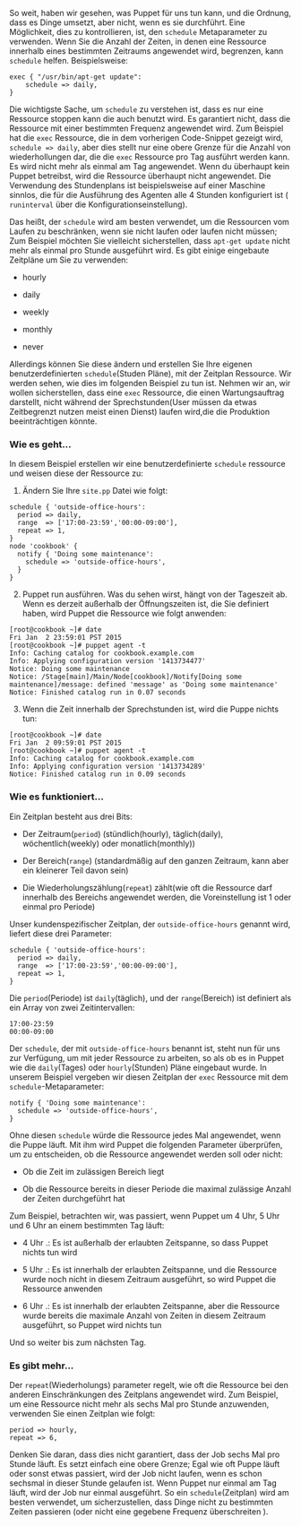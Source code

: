 So weit, haben wir gesehen, was Puppet für uns tun kann, und die Ordnung, dass es Dinge umsetzt, aber nicht, wenn es sie durchführt. 
Eine Möglichkeit, dies zu kontrollieren, ist, den `schedule` Metaparameter zu verwenden. Wenn Sie die Anzahl der Zeiten, in denen eine Ressource innerhalb eines bestimmten Zeitraums angewendet wird, begrenzen, kann `schedule` helfen. Beispielsweise:
```
exec { "/usr/bin/apt-get update":
    schedule => daily,
}
```

Die wichtigste Sache, um `schedule` zu verstehen ist, dass es  nur eine Ressource stoppen kann die auch benutzt wird. Es garantiert nicht, dass die Ressource mit einer bestimmten Frequenz angewendet wird. Zum Beispiel hat die `exec` Ressource, die in dem vorherigen Code-Snippet gezeigt wird, `schedule => daily`, aber dies stellt nur eine obere Grenze für die Anzahl von wiederhollungen dar, die die `exec` Ressource pro Tag ausführt werden kann. 
Es wird nicht mehr als einmal am Tag angewendet. Wenn du überhaupt kein Puppet betreibst, wird die Ressource überhaupt nicht angewendet. 
Die Verwendung des Stundenplans ist beispielsweise auf einer Maschine sinnlos, die für die Ausführung des Agenten alle 4 Stunden konfiguriert ist ( `runinterval` über die Konfigurationseinstellung).

Das heißt, der `schedule` wird am besten verwendet, um die Ressourcen vom Laufen zu beschränken, wenn sie nicht laufen oder laufen nicht müssen; Zum Beispiel möchten Sie vielleicht sicherstellen, dass `apt-get update` nicht mehr als einmal pro Stunde ausgeführt wird. Es gibt einige eingebaute Zeitpläne um Sie  zu verwenden:

* hourly

* daily

* weekly

* monthly

* never 

Allerdings können Sie diese ändern und erstellen Sie Ihre eigenen benutzerdefinierten `schedule`(Studen Pläne), mit der Zeitplan Ressource. Wir werden sehen, wie dies im folgenden Beispiel zu tun ist. Nehmen wir an, wir wollen sicherstellen, dass eine `exec` Ressource, die einen Wartungsauftrag darstellt, nicht während der Sprechstunden(User müssen da etwas Zeitbegrenzt nutzen meist einen Dienst) laufen wird,die die Produktion beeinträchtigen könnte.

### Wie es geht...

In diesem Beispiel erstellen wir eine benutzerdefinierte `schedule` ressource und weisen diese der Ressource zu:

1. Ändern Sie Ihre `site.pp` Datei wie folgt:
```
schedule { 'outside-office-hours':
  period => daily,
  range  => ['17:00-23:59','00:00-09:00'],
  repeat => 1,
}
node 'cookbook' {
  notify { 'Doing some maintenance':
    schedule => 'outside-office-hours',
  }
}
```

2. Puppet run ausführen. Was du sehen wirst, hängt von der Tageszeit ab. Wenn es derzeit außerhalb der Öffnungszeiten ist, die Sie definiert haben, wird Puppet die Ressource wie folgt anwenden:
```
[root@cookbook ~]# date
Fri Jan  2 23:59:01 PST 2015
[root@cookbook ~]# puppet agent -t
Info: Caching catalog for cookbook.example.com
Info: Applying configuration version '1413734477'
Notice: Doing some maintenance
Notice: /Stage[main]/Main/Node[cookbook]/Notify[Doing some maintenance]/message: defined 'message' as 'Doing some maintenance'
Notice: Finished catalog run in 0.07 seconds
```

3. Wenn die Zeit innerhalb der Sprechstunden ist, wird die Puppe nichts tun:
```
[root@cookbook ~]# date
Fri Jan  2 09:59:01 PST 2015
[root@cookbook ~]# puppet agent -t
Info: Caching catalog for cookbook.example.com
Info: Applying configuration version '1413734289'
Notice: Finished catalog run in 0.09 seconds
```

### Wie es funktioniert...

Ein Zeitplan besteht aus drei Bits:
* Der Zeitraum(`period`) (stündlich(hourly), täglich(daily), wöchentlich(weekly) oder monatlich(monthly))

* Der Bereich(`range`) (standardmäßig auf den ganzen Zeitraum, kann aber ein kleinerer Teil davon sein)

* Die Wiederholungszählung(`repeat`) zählt(wie oft die Ressource darf innerhalb des Bereichs angewendet werden, die Voreinstellung ist 1 oder einmal pro Periode)

Unser kundenspezifischer Zeitplan, der `outside-office-hours` genannt wird, liefert diese drei Parameter:
```
schedule { 'outside-office-hours':
  period => daily,
  range  => ['17:00-23:59','00:00-09:00'],
  repeat => 1,
}
```

Die `period`(Periode) ist `daily`(täglich), und der `range`(Bereich) ist definiert als ein Array von zwei Zeitintervallen:
```
17:00-23:59
00:00-09:00
```

Der `schedule`, der mit `outside-office-hours` benannt ist, steht nun für uns zur Verfügung, um mit jeder Ressource zu arbeiten, so als ob es in Puppet wie die `daily`(Tages) oder `hourly`(Stunden) Pläne eingebaut wurde. In unserem Beispiel vergeben wir diesen Zeitplan der `exec` Ressource mit dem `schedule`-Metaparameter:
```
notify { 'Doing some maintenance':
  schedule => 'outside-office-hours',
}
```

Ohne diesen `schedule` würde die Ressource jedes Mal angewendet, wenn die Puppe läuft. Mit ihm wird Puppet die folgenden Parameter überprüfen, um zu entscheiden, ob die Ressource angewendet werden soll oder nicht:

* Ob die Zeit im zulässigen Bereich liegt

* Ob die Ressource bereits in dieser Periode die maximal zulässige Anzahl der Zeiten durchgeführt hat

Zum Beispiel, betrachten wir, was passiert, wenn Puppet um 4 Uhr, 5 Uhr und 6 Uhr an einem bestimmten Tag läuft:

* 4 Uhr .: Es ist außerhalb der erlaubten Zeitspanne, so dass Puppet nichts tun wird

* 5 Uhr .: Es ist innerhalb der erlaubten Zeitspanne, und die Ressource wurde noch nicht in diesem Zeitraum ausgeführt, so wird Puppet die Ressource anwenden

* 6 Uhr .: Es ist innerhalb der erlaubten Zeitspanne, aber die Ressource wurde bereits die maximale Anzahl von Zeiten in diesem Zeitraum ausgeführt, so Puppet wird nichts tun

Und so weiter bis zum nächsten Tag.

### Es gibt mehr...

Der `repeat`(Wiederholungs) parameter regelt, wie oft die Ressource bei den anderen Einschränkungen des Zeitplans angewendet wird. Zum Beispiel, um eine Ressource nicht mehr als sechs Mal pro Stunde anzuwenden, verwenden Sie einen Zeitplan wie folgt:
```
period => hourly,
repeat => 6,
```

Denken Sie daran, dass dies nicht garantiert, dass der Job sechs Mal pro Stunde läuft. Es setzt einfach eine obere Grenze; Egal wie oft Puppe läuft oder sonst etwas passiert, wird der Job nicht laufen, wenn es schon sechsmal in dieser Stunde gelaufen ist. Wenn Puppet nur einmal am Tag läuft, wird der Job nur einmal ausgeführt. So ein `schedule`(Zeitplan) wird am besten verwendet, um sicherzustellen, dass Dinge nicht zu bestimmten Zeiten passieren (oder nicht eine gegebene Frequenz überschreiten ).